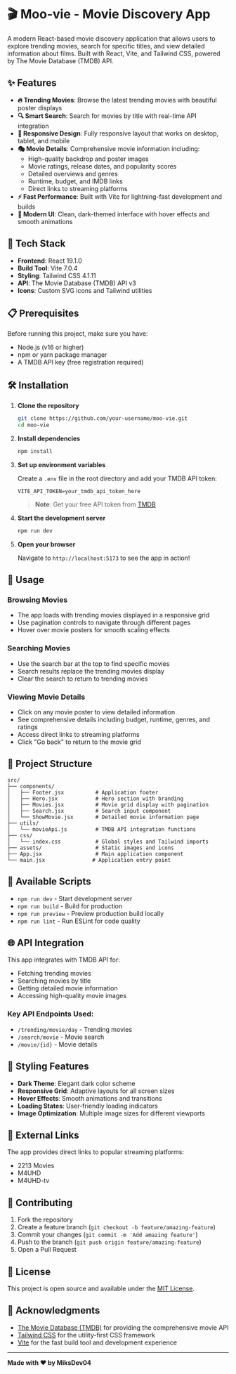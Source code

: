 # 🎬 Moo-vie - Movie Discovery App

A modern React-based movie discovery application that allows users to explore trending movies, search for specific titles, and view detailed information about films. Built with React, Vite, and Tailwind CSS, powered by The Movie Database (TMDB) API.

## ✨ Features

- **🔥 Trending Movies**: Browse the latest trending movies with beautiful poster displays
- **🔍 Smart Search**: Search for movies by title with real-time API integration
- **📱 Responsive Design**: Fully responsive layout that works on desktop, tablet, and mobile
- **🎭 Movie Details**: Comprehensive movie information including:
  - High-quality backdrop and poster images
  - Movie ratings, release dates, and popularity scores
  - Detailed overviews and genres
  - Runtime, budget, and IMDB links
  - Direct links to streaming platforms
- **⚡ Fast Performance**: Built with Vite for lightning-fast development and builds
- **🎨 Modern UI**: Clean, dark-themed interface with hover effects and smooth animations

## 🚀 Tech Stack

- **Frontend**: React 19.1.0
- **Build Tool**: Vite 7.0.4
- **Styling**: Tailwind CSS 4.1.11
- **API**: The Movie Database (TMDB) API v3
- **Icons**: Custom SVG icons and Tailwind utilities

## 📋 Prerequisites

Before running this project, make sure you have:

- Node.js (v16 or higher)
- npm or yarn package manager
- A TMDB API key (free registration required)

## 🛠️ Installation

1. **Clone the repository**
   ```bash
   git clone https://github.com/your-username/moo-vie.git
   cd moo-vie
   ```

2. **Install dependencies**
   ```bash
   npm install
   ```

3. **Set up environment variables**
   
   Create a `.env` file in the root directory and add your TMDB API token:
   ```env
   VITE_API_TOKEN=your_tmdb_api_token_here
   ```
   
   > **Note**: Get your free API token from [TMDB](https://www.themoviedb.org/settings/api)

4. **Start the development server**
   ```bash
   npm run dev
   ```

5. **Open your browser**
   
   Navigate to `http://localhost:5173` to see the app in action!

## 🎯 Usage

### Browsing Movies
- The app loads with trending movies displayed in a responsive grid
- Use pagination controls to navigate through different pages
- Hover over movie posters for smooth scaling effects

### Searching Movies
- Use the search bar at the top to find specific movies
- Search results replace the trending movies display
- Clear the search to return to trending movies

### Viewing Movie Details
- Click on any movie poster to view detailed information
- See comprehensive details including budget, runtime, genres, and ratings
- Access direct links to streaming platforms
- Click "Go back" to return to the movie grid

## 📁 Project Structure

```
src/
├── components/
│   ├── Footer.jsx          # Application footer
│   ├── Hero.jsx            # Hero section with branding
│   ├── Movies.jsx          # Movie grid display with pagination
│   ├── Search.jsx          # Search input component
│   └── ShowMovie.jsx       # Detailed movie information page
├── utils/
│   └── movieApi.js         # TMDB API integration functions
├── css/
│   └── index.css           # Global styles and Tailwind imports
├── assets/                 # Static images and icons
├── App.jsx                 # Main application component
└── main.jsx               # Application entry point
```

## 🔧 Available Scripts

- `npm run dev` - Start development server
- `npm run build` - Build for production
- `npm run preview` - Preview production build locally
- `npm run lint` - Run ESLint for code quality

## 🌐 API Integration

This app integrates with TMDB API for:
- Fetching trending movies
- Searching movies by title
- Getting detailed movie information
- Accessing high-quality movie images

### Key API Endpoints Used:
- `/trending/movie/day` - Trending movies
- `/search/movie` - Movie search
- `/movie/{id}` - Movie details

## 🎨 Styling Features

- **Dark Theme**: Elegant dark color scheme
- **Responsive Grid**: Adaptive layouts for all screen sizes
- **Hover Effects**: Smooth animations and transitions
- **Loading States**: User-friendly loading indicators
- **Image Optimization**: Multiple image sizes for different viewports

## 🔗 External Links

The app provides direct links to popular streaming platforms:
- 2213 Movies
- M4UHD
- M4UHD-tv

## 🤝 Contributing

1. Fork the repository
2. Create a feature branch (`git checkout -b feature/amazing-feature`)
3. Commit your changes (`git commit -m 'Add amazing feature'`)
4. Push to the branch (`git push origin feature/amazing-feature`)
5. Open a Pull Request

## 📄 License

This project is open source and available under the [MIT License](LICENSE).

## 🙏 Acknowledgments

- [The Movie Database (TMDB)](https://www.themoviedb.org/) for providing the comprehensive movie API
- [Tailwind CSS](https://tailwindcss.com/) for the utility-first CSS framework
- [Vite](https://vitejs.dev/) for the fast build tool and development experience

---

**Made with ❤️ by MiksDev04**
